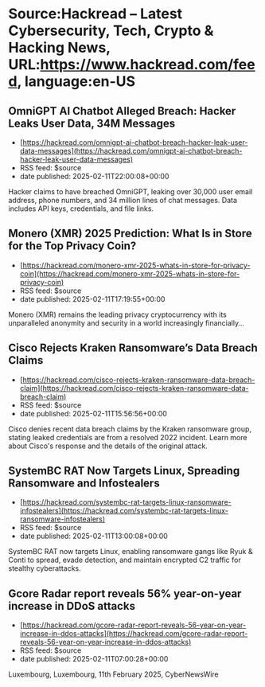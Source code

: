 # Source:Hackread – Latest Cybersecurity, Tech, Crypto & Hacking News, URL:https://www.hackread.com/feed, language:en-US

## OmniGPT AI Chatbot Alleged Breach: Hacker Leaks User Data, 34M Messages
 - [https://hackread.com/omnigpt-ai-chatbot-breach-hacker-leak-user-data-messages](https://hackread.com/omnigpt-ai-chatbot-breach-hacker-leak-user-data-messages)
 - RSS feed: $source
 - date published: 2025-02-11T22:00:08+00:00

Hacker claims to have breached OmniGPT, leaking over 30,000 user email address, phone  numbers, and 34 million lines of chat messages. Data includes API keys, credentials, and file links.

## Monero (XMR) 2025 Prediction: What Is in Store for the Top Privacy Coin?
 - [https://hackread.com/monero-xmr-2025-whats-in-store-for-privacy-coin](https://hackread.com/monero-xmr-2025-whats-in-store-for-privacy-coin)
 - RSS feed: $source
 - date published: 2025-02-11T17:19:55+00:00

Monero (XMR) remains the leading privacy cryptocurrency with its unparalleled anonymity and security in a world increasingly financially&#8230;

## Cisco Rejects Kraken Ransomware’s Data Breach Claims
 - [https://hackread.com/cisco-rejects-kraken-ransomware-data-breach-claim](https://hackread.com/cisco-rejects-kraken-ransomware-data-breach-claim)
 - RSS feed: $source
 - date published: 2025-02-11T15:56:56+00:00

Cisco denies recent data breach claims by the Kraken ransomware group, stating leaked credentials are from a resolved 2022 incident. Learn more about Cisco's response and the details of the original attack.

## SystemBC RAT Now Targets Linux, Spreading Ransomware and Infostealers
 - [https://hackread.com/systembc-rat-targets-linux-ransomware-infostealers](https://hackread.com/systembc-rat-targets-linux-ransomware-infostealers)
 - RSS feed: $source
 - date published: 2025-02-11T13:00:08+00:00

SystemBC RAT now targets Linux, enabling ransomware gangs like Ryuk &#038; Conti to spread, evade detection, and maintain encrypted C2 traffic for stealthy cyberattacks.

## Gcore Radar report reveals 56% year-on-year increase in DDoS attacks
 - [https://hackread.com/gcore-radar-report-reveals-56-year-on-year-increase-in-ddos-attacks](https://hackread.com/gcore-radar-report-reveals-56-year-on-year-increase-in-ddos-attacks)
 - RSS feed: $source
 - date published: 2025-02-11T07:00:28+00:00

Luxembourg, Luxembourg, 11th February 2025, CyberNewsWire

